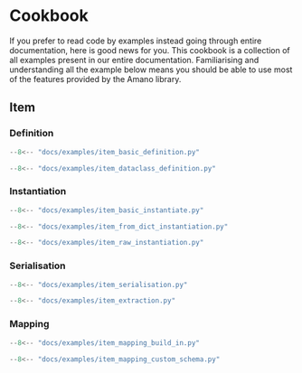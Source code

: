 # Cookbook

If you prefer to read code by examples instead going through entire documentation, here is good news for you. This cookbook is a collection of all examples present in our entire documentation. Familiarising and understanding all the example below means you should be able to use most of the features provided by the Amano library.

## Item

### Definition

```python title="Basic example"
--8<-- "docs/examples/item_basic_definition.py"
```

```python title="Dataclass example"
--8<-- "docs/examples/item_dataclass_definition.py"
```


### Instantiation
```python title="Basic instantiation"
--8<-- "docs/examples/item_basic_instantiate.py"
```

```python title="Instantiation from a dict"
--8<-- "docs/examples/item_from_dict_instantiation.py"
```

```python title="Instantiation from raw DynamoDB's data"
--8<-- "docs/examples/item_raw_instantiation.py"
```

### Serialisation

```python title="Serialisation item to dict"
--8<-- "docs/examples/item_serialisation.py"
```

```python title="Serialisation item to DynamoDB's format"
--8<-- "docs/examples/item_extraction.py"
```

### Mapping
```python title="Mapping from PascalCase"
--8<-- "docs/examples/item_mapping_build_in.py"
```

```python title="Mapping using custom schema"
--8<-- "docs/examples/item_mapping_custom_schema.py"
```
